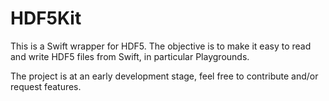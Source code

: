 # HDF5Kit

This is a Swift wrapper for HDF5. The objective is to make it easy to read and write HDF5 files from Swift, in particular Playgrounds.

The project is at an early development stage, feel free to contribute and/or request features.
